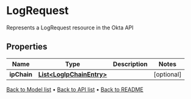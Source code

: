 

# LogRequest

Represents a LogRequest resource in the Okta API

## Properties

| Name | Type | Description | Notes |
|------------ | ------------- | ------------- | -------------|
|**ipChain** | [**List&lt;LogIpChainEntry&gt;**](LogIpChainEntry.md) |  |  [optional] |



[Back to Model list](../README.md#documentation-for-models) &#8226; [Back to API list](../README.md#documentation-for-api-endpoints) &#8226; [Back to README](../README.md)


